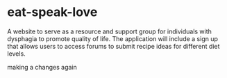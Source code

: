 # eat-speak-love
A website to serve as a resource and support group for individuals with dysphagia to promote quality of life. The application will include a sign up that allows users to access forums to submit recipe ideas for different diet levels.

making a changes again

